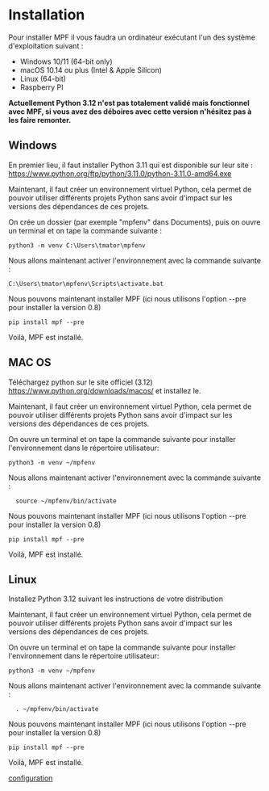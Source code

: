 # Installation

Pour installer MPF il vous faudra un ordinateur exécutant l'un des système d'exploitation suivant :

-   Windows 10/11 (64-bit only)
-   macOS 10.14 ou plus (Intel & Apple Silicon)
-   Linux (64-bit)
-   Raspberry PI

**Actuellement Python 3.12 n'est pas totalement validé mais fonctionnel avec MPF, si vous avez des déboires avec cette version n'hésitez pas à les faire remonter.**

## Windows

En premier lieu, il faut installer Python 3.11 qui est disponible sur leur site : https://www.python.org/ftp/python/3.11.0/python-3.11.0-amd64.exe

Maintenant, il faut créer un environnement virtuel Python, cela permet de pouvoir utiliser différents projets Python sans avoir d'impact sur les versions des dépendances de ces projets.

On crée un dossier (par exemple "mpfenv" dans Documents), puis on ouvre un terminal et on tape la commande suivante :
```
python3 -m venv C:\Users\tmator\mpfenv
```

Nous allons maintenant activer l'environnement  avec la commande suivante :

```
C:\Users\tmator\mpfenv\Scripts\activate.bat
```
Nous pouvons maintenant installer MPF (ici nous utilisons l'option --pre pour installer la version 0.8)

```
pip install mpf --pre
```
Voilà, MPF est installé.

## MAC OS

Téléchargez python sur le site officiel (3.12) https://www.python.org/downloads/macos/ et installez le.

Maintenant, il faut créer un environnement virtuel Python, cela permet de pouvoir utiliser différents projets Python sans avoir d'impact sur les versions des dépendances de ces projets.

On ouvre un terminal et on tape la commande suivante pour installer l'environnement dans le répertoire utilisateur:
```
python3 -m venv ~/mpfenv
```

Nous allons maintenant activer l'environnement  avec la commande suivante :

```
  source ~/mpfenv/bin/activate
```
Nous pouvons maintenant installer MPF (ici nous utilisons l'option --pre pour installer la version 0.8)

```
pip install mpf --pre
```
Voilà, MPF est installé.

## Linux

Installez Python 3.12 suivant les instructions de votre distribution

Maintenant, il faut créer un environnement virtuel Python, cela permet de pouvoir utiliser différents projets Python sans avoir d'impact sur les versions des dépendances de ces projets.

On ouvre un terminal et on tape la commande suivante pour installer l'environnement dans le répertoire utilisateur:
```
python3 -m venv ~/mpfenv
```

Nous allons maintenant activer l'environnement  avec la commande suivante :

```
  . ~/mpfenv/bin/activate
```
Nous pouvons maintenant installer MPF (ici nous utilisons l'option --pre pour installer la version 0.8)

```
pip install mpf --pre
```
Voilà, MPF est installé.

[configuration](Configuration.md)
